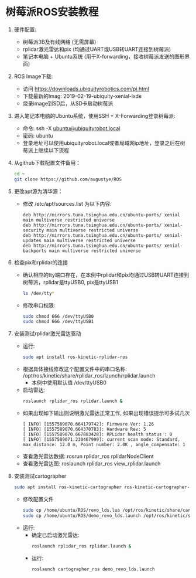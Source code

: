 树莓派ROS安装教程
================

1. 硬件配置:
    - 树莓派3B及有线网络 (无需屏幕)
    - rplidar激光雷达和pix (均通过UART或USB转UART连接到树莓派)
    - 笔记本电脑 + Ubuntu系统 (用于X-forwarding，接收树莓派发送的图形界面)

2. ROS Image下载:
    - 访问 https://downloads.ubiquityrobotics.com/pi.html 
    - 下载最新的Imag: 2019-02-19-ubiquity-xenial-lxde
    - 烧录image到SD后，从SD卡启动树莓派

3. 进入笔记本电脑的Ubuntu系统，使用SSH + X-Forwarding登录树莓派:
    - 命令: ssh -X ubuntu@ubiquityrobot.local 
    - 密码: ubuntu
    - 登录地址可以使用ubiquityrobot.local或者局域网ip地址，登录之后在树莓派上继续以下流程

4. 从github下载配置文件备用：
    ```Bash
    cd ~
    git clone https://github.com/augustye/ROS
    ```

5. 更改apt源为清华源：
    - 修改 /etc/apt/sources.list 为以下内容:
        ```
        deb http://mirrors.tuna.tsinghua.edu.cn/ubuntu-ports/ xenial main multiverse restricted universe
        deb http://mirrors.tuna.tsinghua.edu.cn/ubuntu-ports/ xenial-security main multiverse restricted universe
        deb http://mirrors.tuna.tsinghua.edu.cn/ubuntu-ports/ xenial-updates main multiverse restricted universe
        deb http://mirrors.tuna.tsinghua.edu.cn/ubuntu-ports/ xenial-backports main multiverse restricted universe
        ```

6. 检查pix和rplidar的连接
    - 确认相应的tty端口存在，在本例中rplidar和pix均通过USB转UART连接到树莓派，rplidar是ttyUSB0, pix是ttyUSB1
        ```Bash
        ls /dev/tty*
        ``` 
    - 修改串口权限:
        ```Bash
        sudo chmod 666 /dev/ttyUSB0
        sudo chmod 666 /dev/ttyUSB1
        ```

7. 安装测试rplidar激光雷达驱动
    - 运行: 
        ```Bash
        sudo apt install ros-kinetic-rplidar-ros 
        ```
    - 根据具体接线修改这个配置文件中的串口名称: /opt/ros/kinetic/share/rplidar_ros/launch/rplidar.launch
       - 本例中使用默认值 /dev/ttyUSB0
    - 启动雷达: 
        ```Bash
        roslaunch rplidar_ros rplidar.launch &
        ```
    - 如果出现如下输出则说明激光雷达正常工作, 如果出现错误提示可多试几次
        ```
        [ INFO] [1557589070.664179742]: Firmware Ver: 1.26
        [ INFO] [1557589070.664370783]: Hardware Rev: 5
        [ INFO] [1557589070.667883428]: RPLidar health status : 0
        [ INFO] [1557589071.230467999]: current scan mode: Standard, max_distance: 12.0 m, Point number: 2.0K , angle_compensate: 1
        ```
    - 查看激光雷达数据: rosrun rplidar_ros rplidarNodeClient
    - 查看激光雷达图: roslaunch rplidar_ros view_rplidar.launch

6. 安装测试cartographer
    ```Bash
    sudo apt install ros-kinetic-cartographer ros-kinetic-cartographer-ros ros-kinetic-cartographer-ros-msgs ros-kinetic-cartographer-rviz
    ```
    - 修改配置文件
        ```Bash
        sudo cp /home/ubuntu/ROS/revo_lds.lua /opt/ros/kinetic/share/cartographer_ros/configuration_files/revo_lds.lua
        sudo cp /home/ubuntu/ROS/demo_revo_lds.launch /opt/ros/kinetic/share/cartographer_ros/launch/demo_revo_lds.launch
        ```
    - 运行: 
        - 确定已启动激光雷达: 
            ```Bash
            roslaunch rplidar_ros rplidar.launch &
            ```
        - 运行: 
            ```Bash
            roslaunch cartographer_ros demo_revo_lds.launch
            ```
